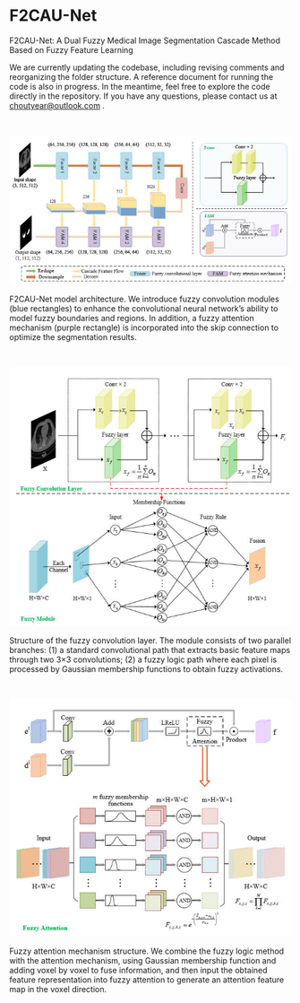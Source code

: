 # F2CAU-Net
F2CAU-Net: A Dual Fuzzy Medical Image Segmentation Cascade Method Based on Fuzzy Feature Learning

We are currently updating the codebase, including revising comments and reorganizing the folder structure. A reference document for running the code is also in progress. In the meantime, feel free to explore the code directly in the repository. If you have any questions, please contact us at [choutyear@outlook.com](mailto:choutyear@outlook.com)
.

<br>

![image](https://github.com/Choutyear/F2CAU-Net/blob/main/Figs/F1.jpg)

F2CAU-Net model architecture. We introduce fuzzy convolution modules (blue rectangles) to enhance the convolutional neural network’s ability to model fuzzy boundaries and regions. In addition, a fuzzy attention mechanism (purple rectangle) is incorporated into the skip connection to optimize the segmentation results.

<br>

![image](https://github.com/Choutyear/F2CAU-Net/blob/main/Figs/F2.jpg)

Structure of the fuzzy convolution layer. The module consists of two parallel branches: (1) a standard convolutional path that extracts basic feature maps through two 3×3 convolutions; (2) a fuzzy logic path where each pixel is processed by Gaussian membership functions to obtain fuzzy activations.

<br>

![image](https://github.com/Choutyear/F2CAU-Net/blob/main/Figs/F3.jpg)

Fuzzy attention mechanism structure. We combine the fuzzy logic method with the attention mechanism, using Gaussian membership function and adding voxel by voxel to fuse information, and then input the obtained feature representation into fuzzy attention to generate an attention feature map in the voxel direction.

